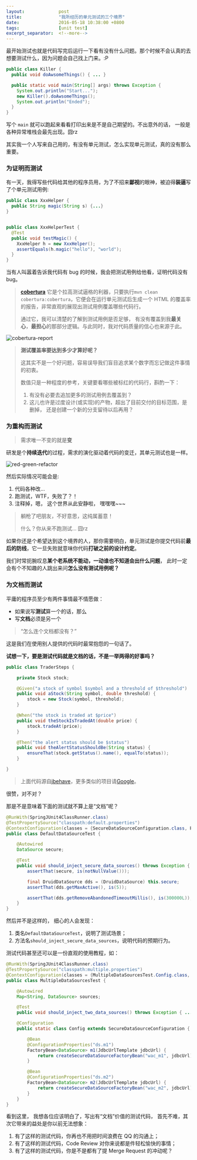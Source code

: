 ```yaml
---
layout:             post
title:              "我所经历的单元测试的三个境界"
date:               2016-05-18 10:38:00 +0800
tags:               [unit test]
excerpt_separator:  <!--more-->
---
```



最开始测试也就是代码写完后运行一下看有没有什么问题。那个时候不会认真的去想要测试什么，因为问题会自己找上门来。:P

```java
public class Killer {
  public void doAwsomeThings() { ... }

  public static void main(String[] args) throws Exception {
    System.out.println("Start...");
    new Killer().doAwsomeThings();
    System.out.println("Ended");
  }
}
```

写个 `main` 就可以跑起来看看打印出来是不是自己期望的。不出意外的话， 一般是各种异常堆栈会最先出现。囧rz

其实我一个人写来自己用的，有没有单元测试，怎么实现单元测试，真的没有那么重要。

<!--more-->

### 为证明而测试

有一天，我得写些代码给其他的程序员用，为了不招来**鄙视**的眼神，被迫得**装逼**写了个单元测试用例:

```java
public class XxxHelper {
  public String magic(String s) {...}
}


public class XxxHelperTest {
  @Test
  public void testMagic() {
    XxxHelper h = new XxxHelper();
    assertEquals(h.magic("hello"), "world");
  }
}
```

当有人叫嚣着告诉我代码有 bug 的时候，我会把测试用例给他看，证明代码没有 bug。

> **[cobertura](http://www.mojohaus.org/cobertura-maven-plugin/)**
> 它是个拉高测试逼格的利器，只要执行`mvn clean cobertura:cobertura`，它便会在运行单元测试后生成一个 HTML 的覆盖率的报告，非常直观的展现出测试用例覆盖哪些代码行。
>
> 通过它，我可以清楚的了解到测试用例是否足够， 有没有覆盖到我**最关心**，**最担心**的那部分逻辑。与此同时，我对代码质量的信心也来源于此。
>

![cobertura-report](https://www.playframework.com/documentation/1.0.1/images/cobertura1)


> **测试覆盖率要达到多少才算好呢？**
>
> 这其实不是一个好问题，容易误导我们盲目追求某个数字而忘记做这件事情的初衷。
>
> 数值只是一种程度的参考，关键要看哪些被标红的代码行，斟酌一下：
>
> 1. 有没有必要去追加更多的测试用例去覆盖到？
> 2. 这儿也许是过度设计(或实现)的产物，超出了目前交付的目标范围，是删掉， 还是创建一个新的分支留待以后再用？



### 为重构而测试


> 需求唯一不变的就是**变**

研发是个**持续迭代**的过程，需求的演化驱动着代码的变迁，其单元测试也是一样。

![red-green-refactor](http://i.imgur.com/acmyARH.png)

然后实际情况可能会是:

1. 代码各种改...
2. 跑测试，WTF，失败了？！
3. 注释掉，嗯， 这个世界从此安静啦， 嘿嘿嘿~~~

> 躺枪了吧朋友，不好意思，这纯属蓄意！
>
> 什么？你从来不跑测试... 囧rz

如果你还是个希望达到这个境界的人，那你需要明白，单元测试是你提交代码前**最后的防线**，它一旦失败就意味你代码**打破之前的设计约定**。

我们时常扼腕叹息**某个老系统不能动，一动谁也不知道会出什么问题**， 此时一定会有个不知趣的人跳出来问**怎么没有测试用例呢？**


### 为文档而测试

平庸的程序员至少有两件事情最不情愿做：

* 如果说写**测试**算一个的话，那么
* 写**文档**必须是另一个

> “怎么连个文档都没有？”

这是我们在使用别人提供的代码时最常抱怨的一句话了。

**试想一下，要是测试代码就是文档的话，不是一举两得的好事吗？**

```java
public class TraderSteps {

    private Stock stock;

    @Given("a stock of symbol $symbol and a threshold of $threshold")
    public void aStock(String symbol, double threshold) {
        stock = new Stock(symbol, threshold);
    }

    @When("the stock is traded at $price")
    public void theStockIsTradedAt(double price) {
        stock.tradeAt(price);
    }

    @Then("the alert status should be $status")
    public void theAlertStatusShouldBe(String status) {
        ensureThat(stock.getStatus().name(), equalTo(status));
    }

}
```

> 上面代码源自[jbehave](http://jbehave.org/reference/stable/developing-stories.html#mapping)，更多类似的项目请[Google](https://www.google.com.hk/webhp?sourceid=chrome-instant&ion=1&espv=2&ie=UTF-8#newwindow=1&q=BDD+java)。

很赞，对不对？

那是不是意味着下面的测试就不算上是“文档”呢？

```java
@RunWith(SpringJUnit4ClassRunner.class)
@TestPropertySource("classpath:default.properties")
@ContextConfiguration(classes = {SecureDataSourceConfiguration.class, PropertySourcesPlaceholderConfigurer.class})
public class DefaultDataSourceTest {

    @Autowired
    DataSource secure;

    @Test
    public void should_inject_secure_data_sources() throws Exception {
        assertThat(secure, is(notNullValue()));

        final DruidDataSource dds = (DruidDataSource) this.secure;
        assertThat(dds.getMaxActive(), is(5));

        assertThat(dds.getRemoveAbandonedTimeoutMillis(), is(300000L));
    }
}
```


然后并不是这样的， 细心的人会发现：

1. 类名`DefaultDataSourceTest`，说明了测试场景；
2. 方法名`should_inject_secure_data_sources`，说明代码的预期行为。

测试代码甚至还可以是一份直观的使用教程，如：

```java
@RunWith(SpringJUnit4ClassRunner.class)
@TestPropertySource("classpath:multiple.properties")
@ContextConfiguration(classes = {MultipleDataSourcesTest.Config.class, SecureDataSourceConfiguration.class, PropertySourcesPlaceholderConfigurer.class})
public class MultipleDataSourcesTest {

    @Autowired
    Map<String, DataSource> sources;

    @Test
    public void should_inject_two_data_sources() throws Exception { ... }

    @Configuration
    public static class Config extends SecureDataSourceConfiguration {

        @Bean
        @ConfigurationProperties("ds.m1")
        FactoryBean<DataSource> m1(JdbcUrlTemplate jdbcUrl) {
            return createSecureDataSourceFactoryBean("wac_m1", jdbcUrl);
        }

        @Bean
        @ConfigurationProperties("ds.m2")
        FactoryBean<DataSource> m2(JdbcUrlTemplate jdbcUrl) {
            return createSecureDataSourceFactoryBean("wac_m2", jdbcUrl);
        }
    }
}
```

看到这里， 我想各位应该明白了，写出有“文档”价值的测试代码， 首先不难，其次它带来的益处是你以前无法想象：

1. 有了这样的测试代码，你再也不用把时间浪费在 QQ 的沟通上；
2. 有了这样的测试代码，Code Review 对你来说都是件轻松愉快的事情；
3. 有了这样的测试代码，你是不是都有了提 Merge Request 的冲动呢？
